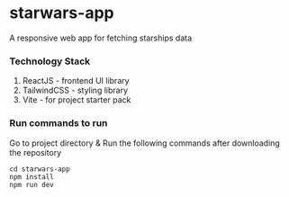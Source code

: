 # starwars-app
A responsive web app for fetching starships data

### Technology Stack
1. ReactJS - frontend UI library
2. TailwindCSS - styling library
3. Vite - for project starter pack

### Run commands to run
Go to project directory & Run the following commands after downloading the repository
```
cd starwars-app
npm install
npm run dev
```
